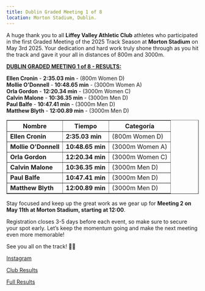 ```yaml
---
title: Dublin Graded Meeting 1 of 8
location: Morton Stadium, Dublin.
---
```


A huge thank you to all <b>Liffey Valley Athletic Club</b> athletes who participated in the first Graded Meeting of the 2025 Track Season at <b>Morton Stadium</b> on May 3rd 2025. Your dedication and hard work truly shone through as you hit the track and gave it your all in distances of 800m and 3000m.

<b><u>DUBLIN GRADED MEETING 1 of 8 - RESULTS:</u></b>

<b>Ellen Cronin</b> - <b>2:35.03 min</b> - (800m Women D) <br>
<b>Mollie O'Donnell</b> - <b>10:48.65 min</b> - (3000m Women A) <br> 
<b>Orla Gordon</b> - <b>12:20.34 min</b> - (3000m Women C) <br> 
<b>Calvin Malone</b> - <b>10:36.35 min</b> - (3000m Men D)  <br>
<b>Paul Balfe</b> - <b>10:47.41 min</b> - (3000m Men D)  <br>
<b>Matthew Blyth</b> - <b>12:00.89 min</b> - (3000m Men D)  <br>

<table border="1" cellpadding="8" cellspacing="0" style="border-collapse: collapse;">
<thead><tr><th>Nombre</th><th>Tiempo</th><th>Categoría</th></tr></thead>
<tbody>
<tr><td><b>Ellen Cronin</b></td><td><b>2:35.03 min</b></td><td>(800m Women D)</td></tr>
<tr><td><b>Mollie O'Donnell</b></td><td><b>10:48.65 min</b></td><td>(3000m Women A)</td></tr>
<tr><td><b>Orla Gordon</b></td><td><b>12:20.34 min</b></td><td>(3000m Women C)</td></tr>
<tr><td><b>Calvin Malone</b></td><td><b>10:36.35 min</b></td><td>(3000m Men D)</td></tr>
<tr><td><b>Paul Balfe</b></td><td><b>10:47.41 min</b></td><td>(3000m Men D)</td></tr>
<tr><td><b>Matthew Blyth</b></td><td><b>12:00.89 min</b></td><td>(3000m Men D)</td></tr>
</tbody></table>


Stay focused and keep up the great work as we gear up for <b>Meeting 2 on May 11th at Morton Stadium, starting at 12:00</b>.

Registration closes 3-5 days before each event, so make sure to secure your spot early. Let’s keep the momentum going and make the next meeting even more memorable!

See you all on the track! 💪💥


<a href="https://www.instagram.com/p/DJPOnbjIhdA/?img_index=1" target="_blank" rel="noopener noreferrer">Instagram</a>

<a href="/races/2025-05-03-Dublin-Graded-1/" target="_blank" rel="noopener noreferrer">Club Results</a>

<a href="http://live.dublinathletics.com/graded-25-1/menu.html" target="_blank" rel="noopener noreferrer">Full Results</a>


 
